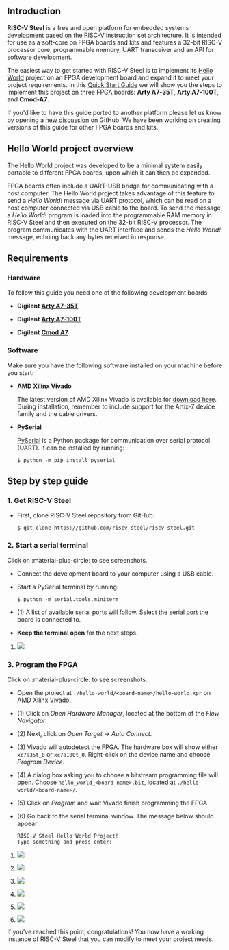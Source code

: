 ## Introduction

**RISC-V Steel** is a free and open platform for embedded systems development based on the RISC-V instruction set architecture. It is intended for use as a soft-core on FPGA boards and kits and features a 32-bit RISC-V processor core, programmable memory, UART transceiver and an API for software development.

The easiest way to get started with RISC-V Steel is to implement its [Hello World](https://github.com/riscv-steel/riscv-steel/tree/main/hello-world) project on an FPGA development board and expand it to meet your project requirements. In this [Quick Start Guide](https://riscv-steel.github.io/riscv-steel/quick-start-guide/) we will show you the steps to implement this project on three FPGA boards: **Arty A7-35T**, **Arty A7-100T**, and **Cmod-A7**.

If you'd like to have this guide ported to another platform please let us know by opening a [new discussion](https://github.com/riscv-steel/riscv-steel/discussions) on GitHub. We have been working on creating versions of this guide for other FPGA boards and kits.

## Hello World project overview

The Hello World project was developed to be a minimal system easily portable to different FPGA boards, upon which it can then be expanded.

FPGA boards often include a UART-USB bridge for communicating with a host computer. The Hello World project takes advantage of this feature to send a *Hello World!* message via UART protocol, which can be read on a host computer connected via USB cable to the board. To send the message, a *Hello World!* program is loaded into the programmable RAM memory in RISC-V Steel and then executed on the 32-bit RISC-V processor. The program communicates with the UART interface and sends the *Hello World!* message, echoing back any bytes received in response.

## Requirements

### Hardware

To follow this guide you need one of the following development boards:

* **Digilent** [**Arty A7-35T**](https://digilent.com/reference/programmable-logic/arty-a7/reference-manual)

* **Digilent** [**Arty A7-100T**](https://digilent.com/reference/programmable-logic/arty-a7/reference-manual)

* **Digilent** [**Cmod A7**](https://digilent.com/reference/programmable-logic/cmod-a7/reference-manual)

### Software

Make sure you have the following software installed on your machine before you start:

* **AMD Xilinx Vivado**

    The latest version of AMD Xilinx Vivado is available for [download here](https://www.xilinx.com/support/download.html). During installation, remember to include support for the Artix-7 device family and the cable drivers.

* **PySerial**

    [PySerial](https://pyserial.readthedocs.io/en/latest/index.html) is a Python package for communication over serial protocol (UART). It can be installed by running:

    ```
    $ python -m pip install pyserial
    ```

## Step by step guide
### 1. Get RISC-V Steel

* First, clone RISC-V Steel repository from GitHub:

    ```
    $ git clone https://github.com/riscv-steel/riscv-steel.git
    ```

### 2. Start a serial terminal

<div class="annotate" markdown>

Click on :material-plus-circle: to see screenshots.

* Connect the development board to your computer using a USB cable.
* Start a PySerial terminal by running:

    ```
    $ python -m serial.tools.miniterm
    ```

* (1) A list of available serial ports will follow. Select the serial port the board is connected to.
* **Keep the terminal open** for the next steps.

</div>

1. ![](images/pyserial.png)

### 3. Program the FPGA

<div class="annotate" markdown>

Click on :material-plus-circle: to see screenshots.

- Open the project at `./hello-world/<board-name>/hello-world.xpr` on AMD Xilinx Vivado.

- (1) Click on *Open Hardware Manager*, located at the bottom of the *Flow Navigator*.

- (2) Next, click on *Open Target* -> *Auto Connect*.

- (3) Vivado will autodetect the FPGA. The hardware box will show either `xc7a35t_0` or `xc7a100t_0`. Right-click on the device name and choose *Program Device*.

- (4) A dialog box asking you to choose a bitstream programming file will open. Choose `hello_world_<board-name>.bit`, located at `./hello-world/<board-name>/`.

- (5) Click on *Program* and wait Vivado finish programming the FPGA.

- (6) Go back to the serial terminal window. The message below should appear:

    ```
    RISC-V Steel Hello World Project!
    Type something and press enter:
    ```

</div>

1. ![](images/open-hardware-manager.png)

2. ![](images/auto-connect.png)

3. ![](images/program-device.png)

4. ![](images/bitstream.png)

5. ![](images/bitstream.png)

6. ![](images/hello-world.png)

If you've reached this point, congratulations! You now have a working instance of RISC-V Steel that you can modify to meet your project needs.

</br>
</br>
</br>
</br>
</br>